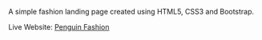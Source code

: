 
A simple fashion landing page created using HTML5, CSS3 and Bootstrap.

Live Website: [Penguin Fashion](https://simple-calculator-160222.netlify.app/)

